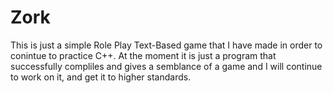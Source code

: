 # Zork
This is just a simple Role Play Text-Based game that I have made in order to conintue to practice C++.
At the moment it is just a program that successfully compliles and gives a semblance of a game and I will continue to work on it, and get it to higher standards. 
